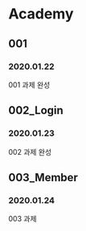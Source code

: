 <h1>Academy</h1>

<h2>001</h2>
<h3>2020.01.22</h3>
001 과제 완성

<h2>002_Login</h2>
<h3>2020.01.23</h3>
002 과제 완성

<h2>003_Member</h2>
<h3>2020.01.24</h3>
003 과제 
